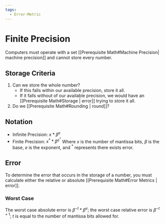 ```yaml
---
tags:
  - Error-Metric
---
```

# Finite Precision
Computers must operate with a set [[Prerequisite Math#Machine Precision| machine precision]] and cannot store every number.
## Storage Criteria
1. Can we store the whole number?
    * If this falls within our available precision, store it all.
    * If it falls without of our available precision, we would have an [[Prerequisite Math#Storage | error]] trying to store it all.
2. Do we [[Prerequisite Math#Rounding | round]]?
## Notation
* Infinite Precision: $x * \beta^{e}$
* Finite Precision: $x^{*} * \beta^{e^{*}}$
Where $x$ is the number of mantissa bits, $\beta$ is the base, $e$ is the exponent, and $^*$ represents there exists error.
## Error
To determine the error that occurs in the storage of a number, you must calculate either the relative or absolute [[Prerequisite Math#Error Metrics | error]]. 
### Worst Case
The worst case absolute error is $\beta^{-t} * \beta^e$; the worst case relative error is $\beta^{-t+1}$; $t$ is equal to the number of mantissa bits allowed for.